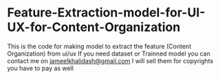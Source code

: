 # Feature-Extraction-model-for-UI-UX-for-Content-Organization

This is the code for making model to extract the feature (Content Organization) from ui/ux
If you need dataset or Trainned model you can contact me on jameelkhalidash@gmail.com I will sell them for copyrights you have to pay as well
